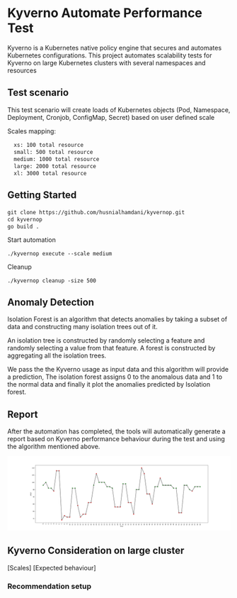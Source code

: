 # Kyverno Automate Performance Test

Kyverno is a Kubernetes native policy engine that secures and automates Kubernetes configurations. 
This project automates scalability tests for Kyverno on large Kubernetes clusters with several namespaces and resources


## Test scenario
This test scenario will create loads of Kubernetes objects (Pod, Namespace, Deployment, Cronjob, ConfigMap, Secret) based on user defined scale

Scales mapping:
```
  xs: 100 total resource
  small: 500 total resource
  medium: 1000 total resource
  large: 2000 total resource 
  xl: 3000 total resource
```

## Getting Started

```
git clone https://github.com/husnialhamdani/kyvernop.git
cd kyvernop
go build .
```
  
Start automation
```
./kyvernop execute --scale medium
``` 


Cleanup
```
./kyvernop cleanup -size 500
```

## Anomaly Detection

Isolation Forest is an algorithm that detects anomalies by taking a subset of data and constructing many isolation trees out of it.

An isolation tree is constructed by randomly selecting a feature and randomly selecting a value from that feature. A forest is constructed by aggregating all the isolation trees.

We pass the the Kyverno usage as input data and this algorithm will provide a prediction, The isolation forest assigns 0 to the anomalous data and 1 to the normal data and finally it plot the anomalies predicted by Isolation forest.


## Report

After the automation has completed, the tools will automatically generate a report based on Kyverno performance behaviour during the test and using the algorithm mentioned above.

![alt text](https://github.com/husnialhamdani/kyvernop/blob/main/report.png?raw=true)

## Kyverno Consideration on large cluster

[Scales]  [Expected behaviour]

### Recommendation setup
